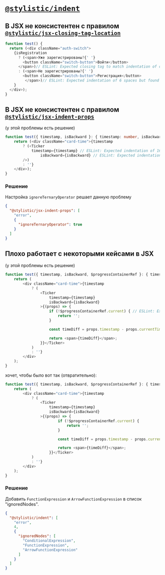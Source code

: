 # [`@stylistic/indent`](https://eslint.style/rules/indent)

## В JSX не консистентен с правилом [`@stylistic/jsx-closing-tag-location`](https://eslint.style/rules/jsx-closing-tag-location)

```typescript jsx
function test() {
  return (<div className="auth-switch">
    {isRegistration
      ? (<span>Уже зарегистрированы?{' '}
        <button className="switch-button">Войти</button>
      </span>)// ESLint: Expected closing tag to match indentation of opening.(@stylistic/ jsx-closing-tag-location)
      : (<span>Не зарегистрированы?{' '}
        <button className="switch-button">Регистрация</button>
         </span>)// ESLint: Expected indentation of 6 spaces but found 9.(@stylistic/ indent)
    }
  </div>);
}
```

## В JSX не консистентен с правилом [`@stylistic/jsx-indent-props`](https://eslint.style/rules/jsx-indent-props)

(у этой проблемы есть решение)

```typescript jsx
function test({ timestamp, isBackward }: { timestamp: number, isBackward: boolean }) {
    return (<div className="card-time">{timestamp
        ? (<Ticker
            timestamp={timestamp} // ESLint: Expected indentation of 16 space characters but found 12.(@stylistic/ jsx-indent-props)
                isBackward={isBackward} // ESLint: Expected indentation of 12 spaces but found 16.(@stylistic/ indent)
        />)
        : ''}
    </div>);
}
```

### Решение
Настройка `ignoreTernaryOperator` решает данную проблему

```json
{
  "@stylistic/jsx-indent-props": [
    "error",
    {
      "ignoreTernaryOperator": true
    }
  ]
}
```
## Плохо работает с некоторыми кейсами в JSX

(у этой проблемы есть решение)

```typescript jsx
function test({ timestamp, isBackward, $progressContainerRef }: { timestamp: number, isBackward: boolean, $progressContainerRef: ReturnType<typeof useRef> }) {
    return (
        <div className="card-time">{timestamp
            ? (
                <Ticker
                    timestamp={timestamp}
                    isBackward={isBackward}
                >{(props) => {
                    if (!$progressContainerRef.current) { // ESLint: Expected indentation of 24 spaces but found 20.(@stylistic/ indent)
                        return '';
                    }

                    const timeDiff = props.timestamp - props.currentTimestamp;

                    return <span>{timeDiff}</span>;
                }}</Ticker>
            )
            : ''}
        </div>
    );
}
```
хочет, чтобы было вот так (отвратительно):
```typescript jsx
function test({ timestamp, isBackward, $progressContainerRef }: { timestamp: number, isBackward: boolean, $progressContainerRef: ReturnType<typeof useRef> }) {
    return (
        <div className="card-time">{timestamp
            ? (
                <Ticker
                    timestamp={timestamp}
                    isBackward={isBackward}
                >{(props) => {
                        if (!$progressContainerRef.current) {
                            return '';
                        }

                        const timeDiff = props.timestamp - props.currentTimestamp;

                        return <span>{timeDiff}</span>;
                    }}</Ticker>
            )
            : ''}
        </div>
    );
}
```
### Решение

Добавить `FunctionExpression` и `ArrowFunctionExpression` в список "ignoredNodes".
```json
{
  "@stylistic/indent": [
    "error",
    4,
    {
      "ignoredNodes": [
        "ConditionalExpression",
        "FunctionExpression",
        "ArrowFunctionExpression"
      ]
    }
  ]
}
```
